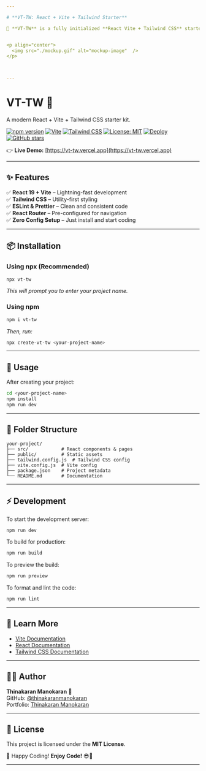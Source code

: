 ```yaml
---

# **VT-TW: React + Vite + Tailwind Starter**  

🚀 **VT-TW** is a fully initialized **React Vite + Tailwind CSS** starter template, designed for modern front-end projects. It offers **fast development**, **zero-config setup**, and **best practices** to kickstart your next project effortlessly.  


<p align="center">
  <img src="./mockup.gif" alt="mockup-image"  />
</p>



---
```

# VT-TW 🚀

A modern React + Vite + Tailwind CSS starter kit.

[![npm version](https://img.shields.io/npm/v/vt-tw?color=blue&label=vt-tw)](https://www.npmjs.com/package/vt-tw)
[![Vite](https://img.shields.io/badge/Vite-%2335495e.svg?style=flat&logo=vite&logoColor=yellow)](https://vitejs.dev/)
[![Tailwind CSS](https://img.shields.io/badge/TailwindCSS-%2306B6D4.svg?style=flat&logo=tailwindcss&logoColor=white)](https://tailwindcss.com/)
[![License: MIT](https://img.shields.io/badge/License-MIT-yellow.svg)](LICENSE)
[![Deploy](https://img.shields.io/badge/Deployed%20on-Vercel-black?logo=vercel)](https://vt-tw.vercel.app/)
[![GitHub stars](https://img.shields.io/github/stars/thinakaranmanokaran/Twindle?style=social)](https://github.com/thinakaran13/vt-tw)


👉 **Live Demo:** [https://vt-tw.vercel.app](https://vt-tw.vercel.app)

---

## **✨ Features**  
✅ **React 19 + Vite** – Lightning-fast development  
✅ **Tailwind CSS** – Utility-first styling  
✅ **ESLint & Prettier** – Clean and consistent code  
✅ **React Router** – Pre-configured for navigation  
✅ **Zero Config Setup** – Just install and start coding  

---

## **📦 Installation**  

### **Using npx (Recommended)**  
```sh
npx vt-tw
```
_This will prompt you to enter your project name._  

### **Using npm**  
```sh
npm i vt-tw
```
_Then, run:_  
```sh
npx create-vt-tw <your-project-name>
```

---

## **🚀 Usage**  

After creating your project:  

```sh
cd <your-project-name>
npm install
npm run dev
```

---

## **📂 Folder Structure**  

```
your-project/
├── src/            # React components & pages
├── public/         # Static assets
├── tailwind.config.js  # Tailwind CSS config
├── vite.config.js  # Vite config
├── package.json    # Project metadata
└── README.md       # Documentation
```

---

## **⚡ Development**  
To start the development server:  
```sh
npm run dev
```

To build for production:  
```sh
npm run build
```

To preview the build:  
```sh
npm run preview
```

To format and lint the code:  
```sh
npm run lint
```

---

## **📖 Learn More**  
- [Vite Documentation](https://vitejs.dev/)  
- [React Documentation](https://react.dev/)  
- [Tailwind CSS Documentation](https://tailwindcss.com/)  

---

## **👨‍💻 Author**  
**Thinakaran Manokaran** 🚀  
GitHub: [@thinakaranmanokaran](https://github.com/thinakaranmanokaran)  
Portfolio: [Thinakaran Manokaran](https://thinakaranmanokaran.netlify.app)  

---

## **📜 License**  
This project is licensed under the **MIT License**.  

🚀 Happy Coding! **Enjoy Code!** 😎🎉  

---
